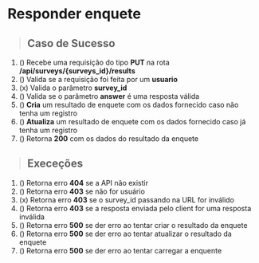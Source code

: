 # Responder enquete

> ## Caso de Sucesso

1. () Recebe uma requisição do tipo **PUT** na rota **/api/surveys/{surveys_id}/results**
2. () Valida se a requisição foi feita por um **usuario**
3. (x) Valida o parâmetro **survey_id**
4. () Valida se o parâmetro **answer** é uma resposta válida
5. () **Cria** um resultado de enquete com os dados fornecido caso não tenha um registro
6. () **Atualiza** um resultado de enquete com os dados fornecido caso já tenha um registro
7. () Retorna **200** com os dados do resultado da enquete

> ## Execeções

1. () Retorna erro **404** se a API não existir
2. () Retorna erro **403** se não for usuário
3. (x) Retorna erro **403** se o survey_id passando na URL for inválido
4. () Retorna erro **403** se a resposta enviada pelo client for uma resposta inválida
5. () Retorna erro **500** se der erro ao tentar criar o resultado da enquete
6. () Retorna erro **500** se der erro ao tentar atualizar o resultado da enquete
7. () Retorna erro **500** se der erro ao tentar carregar a enquente